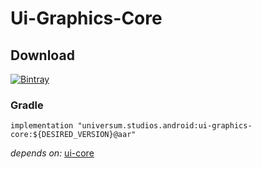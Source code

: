 Ui-Graphics-Core
===============

## Download ##
[![Bintray](https://api.bintray.com/packages/universum-studios/android/universum.studios.android%3Aui/images/download.svg)](https://bintray.com/universum-studios/android/universum.studios.android%3Aui/_latestVersion)

### Gradle ###

    implementation "universum.studios.android:ui-graphics-core:${DESIRED_VERSION}@aar"

_depends on:_
[ui-core](https://github.com/universum-studios/android_ui/tree/master/library-core)